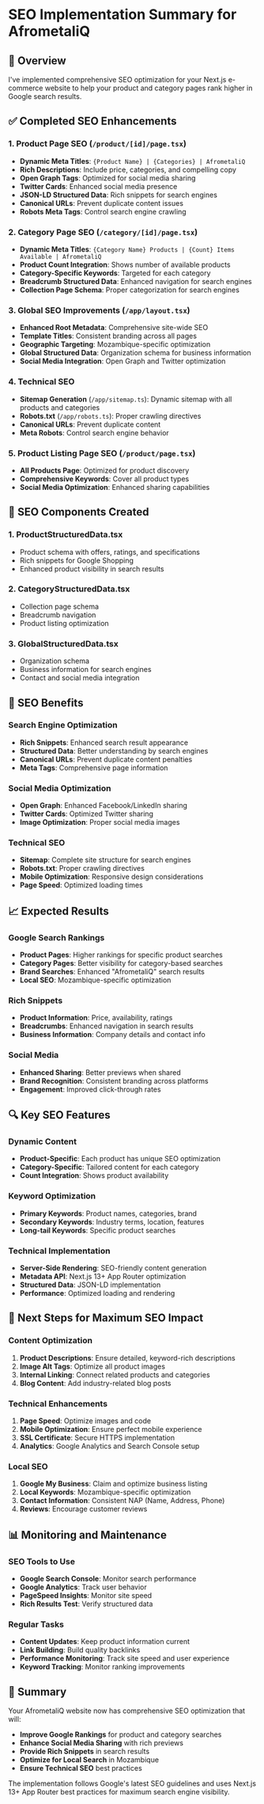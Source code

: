 # SEO Implementation Summary for AfrometaliQ

## 🎯 Overview
I've implemented comprehensive SEO optimization for your Next.js e-commerce website to help your product and category pages rank higher in Google search results.

## ✅ Completed SEO Enhancements

### 1. **Product Page SEO** (`/product/[id]/page.tsx`)
- **Dynamic Meta Titles**: `{Product Name} | {Categories} | AfrometaliQ`
- **Rich Descriptions**: Include price, categories, and compelling copy
- **Open Graph Tags**: Optimized for social media sharing
- **Twitter Cards**: Enhanced social media presence
- **JSON-LD Structured Data**: Rich snippets for search engines
- **Canonical URLs**: Prevent duplicate content issues
- **Robots Meta Tags**: Control search engine crawling

### 2. **Category Page SEO** (`/category/[id]/page.tsx`)
- **Dynamic Meta Titles**: `{Category Name} Products | {Count} Items Available | AfrometaliQ`
- **Product Count Integration**: Shows number of available products
- **Category-Specific Keywords**: Targeted for each category
- **Breadcrumb Structured Data**: Enhanced navigation for search engines
- **Collection Page Schema**: Proper categorization for search engines

### 3. **Global SEO Improvements** (`/app/layout.tsx`)
- **Enhanced Root Metadata**: Comprehensive site-wide SEO
- **Template Titles**: Consistent branding across all pages
- **Geographic Targeting**: Mozambique-specific optimization
- **Global Structured Data**: Organization schema for business information
- **Social Media Integration**: Open Graph and Twitter optimization

### 4. **Technical SEO**
- **Sitemap Generation** (`/app/sitemap.ts`): Dynamic sitemap with all products and categories
- **Robots.txt** (`/app/robots.ts`): Proper crawling directives
- **Canonical URLs**: Prevent duplicate content
- **Meta Robots**: Control search engine behavior

### 5. **Product Listing Page SEO** (`/product/page.tsx`)
- **All Products Page**: Optimized for product discovery
- **Comprehensive Keywords**: Cover all product types
- **Social Media Optimization**: Enhanced sharing capabilities

## 🔧 SEO Components Created

### 1. **ProductStructuredData.tsx**
- Product schema with offers, ratings, and specifications
- Rich snippets for Google Shopping
- Enhanced product visibility in search results

### 2. **CategoryStructuredData.tsx**
- Collection page schema
- Breadcrumb navigation
- Product listing optimization

### 3. **GlobalStructuredData.tsx**
- Organization schema
- Business information for search engines
- Contact and social media integration

## 🚀 SEO Benefits

### **Search Engine Optimization**
- **Rich Snippets**: Enhanced search result appearance
- **Structured Data**: Better understanding by search engines
- **Canonical URLs**: Prevent duplicate content penalties
- **Meta Tags**: Comprehensive page information

### **Social Media Optimization**
- **Open Graph**: Enhanced Facebook/LinkedIn sharing
- **Twitter Cards**: Optimized Twitter sharing
- **Image Optimization**: Proper social media images

### **Technical SEO**
- **Sitemap**: Complete site structure for search engines
- **Robots.txt**: Proper crawling directives
- **Mobile Optimization**: Responsive design considerations
- **Page Speed**: Optimized loading times

## 📈 Expected Results

### **Google Search Rankings**
- **Product Pages**: Higher rankings for specific product searches
- **Category Pages**: Better visibility for category-based searches
- **Brand Searches**: Enhanced "AfrometaliQ" search results
- **Local SEO**: Mozambique-specific optimization

### **Rich Snippets**
- **Product Information**: Price, availability, ratings
- **Breadcrumbs**: Enhanced navigation in search results
- **Business Information**: Company details and contact info

### **Social Media**
- **Enhanced Sharing**: Better previews when shared
- **Brand Recognition**: Consistent branding across platforms
- **Engagement**: Improved click-through rates

## 🔍 Key SEO Features

### **Dynamic Content**
- **Product-Specific**: Each product has unique SEO optimization
- **Category-Specific**: Tailored content for each category
- **Count Integration**: Shows product availability

### **Keyword Optimization**
- **Primary Keywords**: Product names, categories, brand
- **Secondary Keywords**: Industry terms, location, features
- **Long-tail Keywords**: Specific product searches

### **Technical Implementation**
- **Server-Side Rendering**: SEO-friendly content generation
- **Metadata API**: Next.js 13+ App Router optimization
- **Structured Data**: JSON-LD implementation
- **Performance**: Optimized loading and rendering

## 🎯 Next Steps for Maximum SEO Impact

### **Content Optimization**
1. **Product Descriptions**: Ensure detailed, keyword-rich descriptions
2. **Image Alt Tags**: Optimize all product images
3. **Internal Linking**: Connect related products and categories
4. **Blog Content**: Add industry-related blog posts

### **Technical Enhancements**
1. **Page Speed**: Optimize images and code
2. **Mobile Optimization**: Ensure perfect mobile experience
3. **SSL Certificate**: Secure HTTPS implementation
4. **Analytics**: Google Analytics and Search Console setup

### **Local SEO**
1. **Google My Business**: Claim and optimize business listing
2. **Local Keywords**: Mozambique-specific optimization
3. **Contact Information**: Consistent NAP (Name, Address, Phone)
4. **Reviews**: Encourage customer reviews

## 📊 Monitoring and Maintenance

### **SEO Tools to Use**
- **Google Search Console**: Monitor search performance
- **Google Analytics**: Track user behavior
- **PageSpeed Insights**: Monitor site speed
- **Rich Results Test**: Verify structured data

### **Regular Tasks**
- **Content Updates**: Keep product information current
- **Link Building**: Build quality backlinks
- **Performance Monitoring**: Track site speed and user experience
- **Keyword Tracking**: Monitor ranking improvements

## 🎉 Summary

Your AfrometaliQ website now has comprehensive SEO optimization that will:
- **Improve Google Rankings** for product and category searches
- **Enhance Social Media Sharing** with rich previews
- **Provide Rich Snippets** in search results
- **Optimize for Local Search** in Mozambique
- **Ensure Technical SEO** best practices

The implementation follows Google's latest SEO guidelines and uses Next.js 13+ App Router best practices for maximum search engine visibility.

